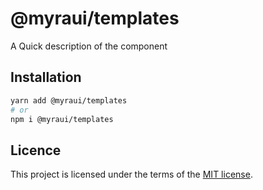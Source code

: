 # @myraui/templates

A Quick description of the component

## Installation

```sh
yarn add @myraui/templates
# or
npm i @myraui/templates
```

## Licence

This project is licensed under the terms of the
[MIT license](https://github.com/myraui/myraui/blob/main/LICENSE).
